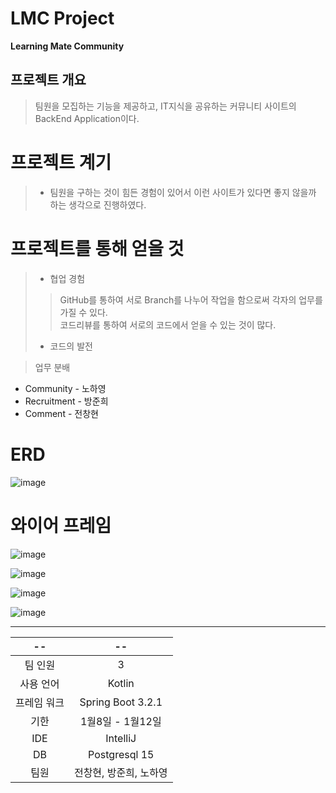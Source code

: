 # LMC Project

**Learning Mate Community**

## 프로젝트 개요

> 팀원을 모집하는 기능을 제공하고, IT지식을 공유하는 커뮤니티 사이트의 BackEnd Application이다. 

# 프로젝트 계기
> - 팀원을 구하는 것이 힘든 경험이 있어서 이런 사이트가 있다면 좋지 않을까 하는 생각으로 진행하였다.

# 프로젝트를 통해 얻을 것
> - 협업 경험
> > GitHub를 통하여 서로 Branch를 나누어 작업을 함으로써 각자의 업무를 가질 수 있다. </br>
> > 코드리뷰를 통하여 서로의 코드에서 얻을 수 있는 것이 많다. </br> 
> - 코드의 발전

> 업무 분배

- Community - 노하영
- Recruitment - 방준희
- Comment - 전창현


# ERD

![image](https://github.com/MyohanMyolang/LMC/assets/85920191/45424528-d0b9-4266-a5c3-64753b9db83e)


# 와이어 프레임

![image](https://github.com/MyohanMyolang/LMC/assets/85920191/9aa4cf50-42f4-420c-a037-425877e7c981)

![image](https://github.com/MyohanMyolang/LMC/assets/85920191/92da63f2-3fd7-4e24-abcc-043dc5196d43)

![image](https://github.com/MyohanMyolang/LMC/assets/85920191/722ce852-f2bb-4cbc-8e41-366799e6d838)

![image](https://github.com/MyohanMyolang/LMC/assets/85920191/0d678827-a2fe-4add-be9e-09d67c099a51)



---

|   --   |        --         |
|:------:|:-----------------:|
|  팀 인원  |         3         |
| 사용 언어  |      Kotlin       |
| 프레임 워크 | Spring Boot 3.2.1 |
|   기한   |   1월8일 - 1월12일    |
|  IDE   | IntelliJ|
|DB|Postgresql 15|
| 팀원 | 전창현, 방준희, 노하영 |




